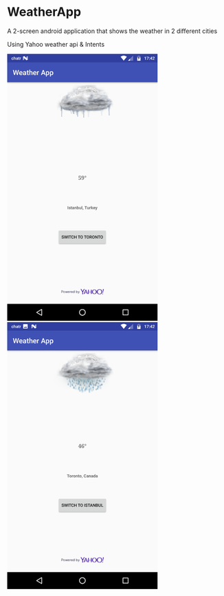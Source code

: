 # WeatherApp
A 2-screen android application that shows the weather in 2 different cities  
  
Using Yahoo weather api & Intents  
  
<img src="/img/Screenshot_20171118-174250.png" width="350"> <img src="/img/Screenshot_20171118-174254.png" width="350">
